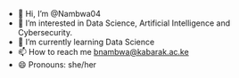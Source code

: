 - 👋 Hi, I’m @Nambwa04
- 👀 I’m interested in Data Science, Artificial Intelligence and Cybersecurity.
- 🌱 I’m currently learning Data Science
- 📫 How to reach me bnambwa@kabarak.ac.ke
- 😄 Pronouns: she/her
<!---
Nambwa04/Nambwa04 is a ✨ special ✨ repository because its `README.md` (this file) appears on your GitHub profile.
You can click the Preview link to take a look at your changes.
--->
